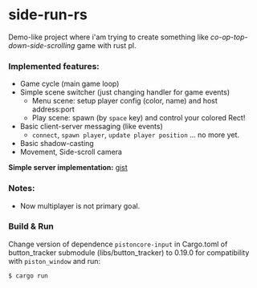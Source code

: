 # side-run-rs

Demo-like project where i'am trying to create something like *co-op-top-down-side-scrolling* game with rust pl.



### Implemented features:
* Game cycle (main game loop)
* Simple scene switcher (just changing handler for game events)
  * Menu scene: setup player config (color, name) and host address:port
  * Play scene: spawn (by `space` key) and control your colored Rect!
* Basic client-server messaging (like events)
  * `connect`, `spawn player`, `update player position` ... no more yet.
* Basic shadow-casting
* Movement, Side-scroll camera
  
**Simple server implementation:** [gist](https://gist.github.com/reeFridge/055fb15bae40056d8b92c73965146c5b)

### Notes:

* Now multiplayer is not primary goal.

### Build & Run

Change version of dependence `pistoncore-input` in Cargo.toml of button_tracker submodule (libs/button_tracker) to 0.19.0
for compatibility with `piston_window` and run: 

`$ cargo run`
